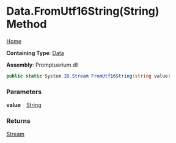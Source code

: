 # Data\.FromUtf16String\(String\) Method

[Home](../../../README.md)

**Containing Type**: [Data](../README.md)

**Assembly**: Promptuarium\.dll

```csharp
public static System.IO.Stream FromUtf16String(string value)
```

### Parameters

**value** &ensp; [String](https://docs.microsoft.com/en-us/dotnet/api/system.string)

### Returns

[Stream](https://docs.microsoft.com/en-us/dotnet/api/system.io.stream)

